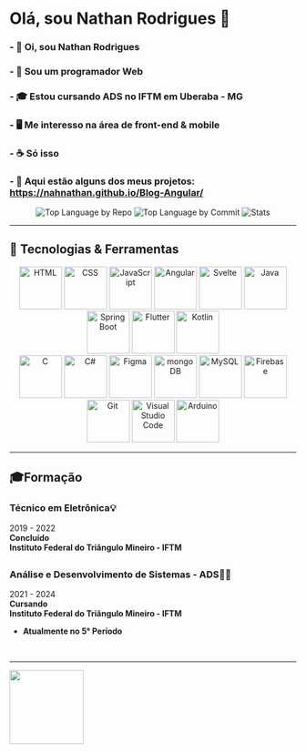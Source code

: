 
# Olá, sou Nathan Rodrigues 👋

### - 🗿 Oi, sou Nathan Rodrigues
### - 👾 Sou um programador Web
### - 🎓 Estou cursando ADS no IFTM em Uberaba - MG
### - 🖥️ Me interesso na área de front-end & mobile
### - ☕ Só isso
### - 🎃 Aqui estão alguns dos meus projetos: <a target="_blank" href="https://nahnathan.github.io/Blog-Angular/">https://nahnathan.github.io/Blog-Angular/</a>

<div align="center">
  
  
  ![Top Language by Repo](http://github-profile-summary-cards.vercel.app/api/cards/repos-per-language?username=NahNathan&theme=dracula)
  ![Top Language by Commit](http://github-profile-summary-cards.vercel.app/api/cards/most-commit-language?username=NahNathan&theme=dracula)
  ![Stats](http://github-profile-summary-cards.vercel.app/api/cards/stats?username=NahNathan&theme=dracula)
</div>

---

## 🤖 Tecnologias & Ferramentas

<div align="center">
	<img width="75" src="https://user-images.githubusercontent.com/25181517/192158954-f88b5814-d510-4564-b285-dff7d6400dad.png" alt="HTML" title="HTML"/>
	<img width="75" src="https://user-images.githubusercontent.com/25181517/183898674-75a4a1b1-f960-4ea9-abcb-637170a00a75.png" alt="CSS" title="CSS"/>
	<img width="75" src="https://user-images.githubusercontent.com/25181517/117447155-6a868a00-af3d-11eb-9cfe-245df15c9f3f.png" alt="JavaScript" title="JavaScript"/>
	<img width="75" src="https://user-images.githubusercontent.com/25181517/183890595-779a7e64-3f43-4634-bad2-eceef4e80268.png" alt="Angular" title="Angular"/>
	<img width="75" src="https://github.com/marwin1991/profile-technology-icons/assets/136815194/e56b5093-2f58-40cc-b194-5bdde41077b5" alt="Svelte" title="Svelte"/>
	<img width="75" src="https://user-images.githubusercontent.com/25181517/117201156-9a724800-adec-11eb-9a9d-3cd0f67da4bc.png" alt="Java" title="Java"/>
	<img width="75" src="https://user-images.githubusercontent.com/25181517/183891303-41f257f8-6b3d-487c-aa56-c497b880d0fb.png" alt="Spring Boot" title="Spring Boot"/>
	<img width="75" src="https://user-images.githubusercontent.com/25181517/186150365-da1eccce-6201-487c-8649-45e9e99435fd.png" alt="Flutter" title="Flutter"/>
	<img width="75" src="https://user-images.githubusercontent.com/25181517/185062810-7ee0c3d2-17f2-4a98-9d8a-a9576947692b.png" alt="Kotlin" title="Kotlin"/>
  <br>
	<img width="75" src="https://user-images.githubusercontent.com/25181517/192106070-46255bcf-65e6-4c6b-a296-bf8d0d8fb2a7.png" alt="C" title="C"/>
	<img width="75" src="https://user-images.githubusercontent.com/25181517/121405384-444d7300-c95d-11eb-959f-913020d3bf90.png" alt="C#" title="C#"/>
	<img width="75" src="https://user-images.githubusercontent.com/25181517/189715289-df3ee512-6eca-463f-a0f4-c10d94a06b2f.png" alt="Figma" title="Figma"/>
	<img width="75" src="https://user-images.githubusercontent.com/25181517/182884177-d48a8579-2cd0-447a-b9a6-ffc7cb02560e.png" alt="mongoDB" title="mongoDB"/>
	<img width="75" src="https://user-images.githubusercontent.com/25181517/183896128-ec99105a-ec1a-4d85-b08b-1aa1620b2046.png" alt="MySQL" title="MySQL"/>
	<img width="75" src="https://user-images.githubusercontent.com/25181517/189716855-2c69ca7a-5149-4647-936d-780610911353.png" alt="Firebase" title="Firebase"/>
	<img width="75" src="https://user-images.githubusercontent.com/25181517/192108372-f71d70ac-7ae6-4c0d-8395-51d8870c2ef0.png" alt="Git" title="Git"/>
	<img width="75" src="https://user-images.githubusercontent.com/25181517/192108891-d86b6220-e232-423a-bf5f-90903e6887c3.png" alt="Visual Studio Code" title="Visual Studio Code"/>
	<img width="75" src="https://github.com/marwin1991/profile-technology-icons/assets/136815194/a57a85ba-e2dd-4036-85b6-7e1532391627" alt="Arduino" title="Arduino"/>
</div>

---

## 🎓Formação

### Técnico em Eletrônica💡
2019 - 2022 <br>
<b>Concluído</b><br>
<b> Instituto Federal do Triângulo Mineiro - IFTM</b>
<br>

##

### Análise e Desenvolvimento de Sistemas - ADS👨‍💻
2021 - 2024 <br>
<b>Cursando</b><br>
<b> Instituto Federal do Triângulo Mineiro - IFTM</b>

- <b>Atualmente no 5° Período</b>
<br>

---

  <div>
    <a href="https://github.com/NahNathan">
    <img height="130em" src="https://i.imgur.com/ZY9Jwp3.jpeg">
  </div>
</div>
